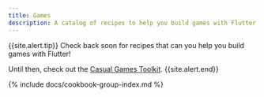```yaml
---
title: Games
description: A catalog of recipes to help you build games with Flutter.
---
```


{{site.alert.tip}}
  Check back soon for recipes that
  can you help you build games with Flutter!
  
  Until then, check out the [Casual Games Toolkit]({{site.main-url}}/games).
{{site.alert.end}}

{% include docs/cookbook-group-index.md %}
